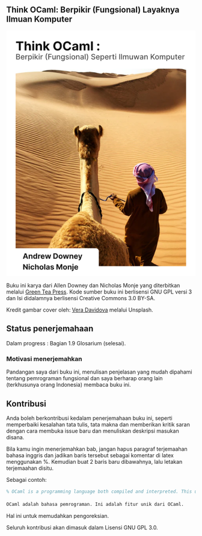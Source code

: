 ## Think OCaml: Berpikir (Fungsional) Layaknya Ilmuan Komputer

![cover buku](ocaml/think_ocaml_cover_translated_version.png)

Buku ini karya dari Allen Downey dan Nicholas Monje yang diterbitkan melalui [Green Tea Press](https://greenteapress.com/thinkocaml). Kode sumber buku ini berlisensi GNU GPL versi 3 dan Isi didalamnya berlisensi Creative Commons 3.0 BY-SA.

Kredit gambar cover oleh:  [Vera Davidova](https://unsplash.com/s/photos/camel?utm_source=unsplash&utm_medium=referral&utm_content=creditCopyText) melalui Unsplash.
  

## Status penerjemahaan

Dalam progress : Bagian 1.9 Glosarium (selesai).

### Motivasi menerjemahkan

Pandangan saya dari buku ini, menulisan penjelasan yang mudah dipahami tentang pemrograman fungsional dan saya berharap orang lain (terkhusunya orang Indonesia) membaca buku ini.

## Kontribusi

Anda boleh berkontribusi kedalam penerjemahaan buku ini, seperti memperbaiki kesalahan tata tulis, tata makna dan memberikan kritik saran dengan cara membuka issue baru dan menuliskan deskripsi masukan disana.

Bila kamu ingin menerjemahkan bab, jangan hapus paragraf terjemaahan bahasa inggris dan jadikan baris tersebut sebagai komentar di latex menggunakan %. Kemudian buat 2 baris baru dibawahnya, lalu letakan terjemaahan disitu. 

Sebagai contoh:

```latex
% OCaml is a programming language both compiled and interpreted. This unique feature of OCaml.

OCaml adalah bahasa pemrograman. Ini adalah fitur unik dari OCaml.
```

Hal ini untuk memudahkan pengoreksian.

Seluruh kontribusi akan dimasuk dalam Lisensi GNU GPL 3.0.